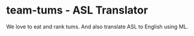 # team-tums - ASL Translator

We love to eat and rank tums. And also translate ASL to English using ML.
